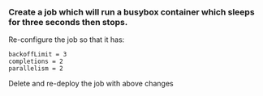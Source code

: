 ### Create a job which will run a busybox container which sleeps for three seconds then stops. 

Re-configure the job so that it has:

    backoffLimit = 3
    completions = 2
    parallelism = 2

Delete and re-deploy the job with above changes
